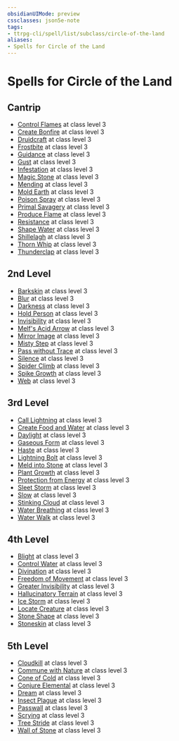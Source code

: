 ```yaml
---
obsidianUIMode: preview
cssclasses: json5e-note
tags:
- ttrpg-cli/spell/list/subclass/circle-of-the-land
aliases:
- Spells for Circle of the Land
---
```

# Spells for Circle of the Land

## Cantrip

- [Control Flames](/3-Mechanics/CLI/Compendium/spells/control-flames-xge.md "XGE") at class level 3
- [Create Bonfire](/3-Mechanics/CLI/Compendium/spells/create-bonfire-xge.md "XGE") at class level 3
- [Druidcraft](/3-Mechanics/CLI/Compendium/spells/druidcraft.md "PHB") at class level 3
- [Frostbite](/3-Mechanics/CLI/Compendium/spells/frostbite-xge.md "XGE") at class level 3
- [Guidance](/3-Mechanics/CLI/Compendium/spells/guidance.md "PHB") at class level 3
- [Gust](/3-Mechanics/CLI/Compendium/spells/gust-xge.md "XGE") at class level 3
- [Infestation](/3-Mechanics/CLI/Compendium/spells/infestation-xge.md "XGE") at class level 3
- [Magic Stone](/3-Mechanics/CLI/Compendium/spells/magic-stone-xge.md "XGE") at class level 3
- [Mending](/3-Mechanics/CLI/Compendium/spells/mending.md "PHB") at class level 3
- [Mold Earth](/3-Mechanics/CLI/Compendium/spells/mold-earth-xge.md "XGE") at class level 3
- [Poison Spray](/3-Mechanics/CLI/Compendium/spells/poison-spray.md "PHB") at class level 3
- [Primal Savagery](/3-Mechanics/CLI/Compendium/spells/primal-savagery-xge.md "XGE") at class level 3
- [Produce Flame](/3-Mechanics/CLI/Compendium/spells/produce-flame.md "PHB") at class level 3
- [Resistance](/3-Mechanics/CLI/Compendium/spells/resistance.md "PHB") at class level 3
- [Shape Water](/3-Mechanics/CLI/Compendium/spells/shape-water-xge.md "XGE") at class level 3
- [Shillelagh](/3-Mechanics/CLI/Compendium/spells/shillelagh.md "PHB") at class level 3
- [Thorn Whip](/3-Mechanics/CLI/Compendium/spells/thorn-whip.md "PHB") at class level 3
- [Thunderclap](/3-Mechanics/CLI/Compendium/spells/thunderclap-xge.md "XGE") at class level 3

## 2nd Level

- [Barkskin](/3-Mechanics/CLI/Compendium/spells/barkskin.md "PHB") at class level 3
- [Blur](/3-Mechanics/CLI/Compendium/spells/blur.md "PHB") at class level 3
- [Darkness](/3-Mechanics/CLI/Compendium/spells/darkness.md "PHB") at class level 3
- [Hold Person](/3-Mechanics/CLI/Compendium/spells/hold-person.md "PHB") at class level 3
- [Invisibility](/3-Mechanics/CLI/Compendium/spells/invisibility.md "PHB") at class level 3
- [Melf's Acid Arrow](/3-Mechanics/CLI/Compendium/spells/melfs-acid-arrow.md "PHB") at class level 3
- [Mirror Image](/3-Mechanics/CLI/Compendium/spells/mirror-image.md "PHB") at class level 3
- [Misty Step](/3-Mechanics/CLI/Compendium/spells/misty-step.md "PHB") at class level 3
- [Pass without Trace](/3-Mechanics/CLI/Compendium/spells/pass-without-trace.md "PHB") at class level 3
- [Silence](/3-Mechanics/CLI/Compendium/spells/silence.md "PHB") at class level 3
- [Spider Climb](/3-Mechanics/CLI/Compendium/spells/spider-climb.md "PHB") at class level 3
- [Spike Growth](/3-Mechanics/CLI/Compendium/spells/spike-growth.md "PHB") at class level 3
- [Web](/3-Mechanics/CLI/Compendium/spells/web.md "PHB") at class level 3

## 3rd Level

- [Call Lightning](/3-Mechanics/CLI/Compendium/spells/call-lightning.md "PHB") at class level 3
- [Create Food and Water](/3-Mechanics/CLI/Compendium/spells/create-food-and-water.md "PHB") at class level 3
- [Daylight](/3-Mechanics/CLI/Compendium/spells/daylight.md "PHB") at class level 3
- [Gaseous Form](/3-Mechanics/CLI/Compendium/spells/gaseous-form.md "PHB") at class level 3
- [Haste](/3-Mechanics/CLI/Compendium/spells/haste.md "PHB") at class level 3
- [Lightning Bolt](/3-Mechanics/CLI/Compendium/spells/lightning-bolt.md "PHB") at class level 3
- [Meld into Stone](/3-Mechanics/CLI/Compendium/spells/meld-into-stone.md "PHB") at class level 3
- [Plant Growth](/3-Mechanics/CLI/Compendium/spells/plant-growth.md "PHB") at class level 3
- [Protection from Energy](/3-Mechanics/CLI/Compendium/spells/protection-from-energy.md "PHB") at class level 3
- [Sleet Storm](/3-Mechanics/CLI/Compendium/spells/sleet-storm.md "PHB") at class level 3
- [Slow](/3-Mechanics/CLI/Compendium/spells/slow.md "PHB") at class level 3
- [Stinking Cloud](/3-Mechanics/CLI/Compendium/spells/stinking-cloud.md "PHB") at class level 3
- [Water Breathing](/3-Mechanics/CLI/Compendium/spells/water-breathing.md "PHB") at class level 3
- [Water Walk](/3-Mechanics/CLI/Compendium/spells/water-walk.md "PHB") at class level 3

## 4th Level

- [Blight](/3-Mechanics/CLI/Compendium/spells/blight.md "PHB") at class level 3
- [Control Water](/3-Mechanics/CLI/Compendium/spells/control-water.md "PHB") at class level 3
- [Divination](/3-Mechanics/CLI/Compendium/spells/divination.md "PHB") at class level 3
- [Freedom of Movement](/3-Mechanics/CLI/Compendium/spells/freedom-of-movement.md "PHB") at class level 3
- [Greater Invisibility](/3-Mechanics/CLI/Compendium/spells/greater-invisibility.md "PHB") at class level 3
- [Hallucinatory Terrain](/3-Mechanics/CLI/Compendium/spells/hallucinatory-terrain.md "PHB") at class level 3
- [Ice Storm](/3-Mechanics/CLI/Compendium/spells/ice-storm.md "PHB") at class level 3
- [Locate Creature](/3-Mechanics/CLI/Compendium/spells/locate-creature.md "PHB") at class level 3
- [Stone Shape](/3-Mechanics/CLI/Compendium/spells/stone-shape.md "PHB") at class level 3
- [Stoneskin](/3-Mechanics/CLI/Compendium/spells/stoneskin.md "PHB") at class level 3

## 5th Level

- [Cloudkill](/3-Mechanics/CLI/Compendium/spells/cloudkill.md "PHB") at class level 3
- [Commune with Nature](/3-Mechanics/CLI/Compendium/spells/commune-with-nature.md "PHB") at class level 3
- [Cone of Cold](/3-Mechanics/CLI/Compendium/spells/cone-of-cold.md "PHB") at class level 3
- [Conjure Elemental](/3-Mechanics/CLI/Compendium/spells/conjure-elemental.md "PHB") at class level 3
- [Dream](/3-Mechanics/CLI/Compendium/spells/dream.md "PHB") at class level 3
- [Insect Plague](/3-Mechanics/CLI/Compendium/spells/insect-plague.md "PHB") at class level 3
- [Passwall](/3-Mechanics/CLI/Compendium/spells/passwall.md "PHB") at class level 3
- [Scrying](/3-Mechanics/CLI/Compendium/spells/scrying.md "PHB") at class level 3
- [Tree Stride](/3-Mechanics/CLI/Compendium/spells/tree-stride.md "PHB") at class level 3
- [Wall of Stone](/3-Mechanics/CLI/Compendium/spells/wall-of-stone.md "PHB") at class level 3